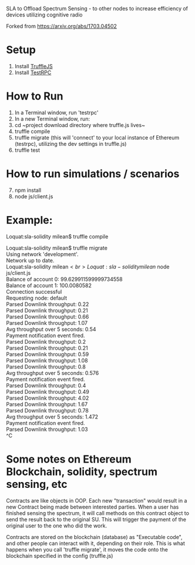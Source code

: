 SLA to Offload Spectrum Sensing - to other nodes to increase efficiency of devices utilizing cognitive radio

Forked from https://arxiv.org/abs/1703.04502

# Setup
1. Install [TruffleJS](https://github.com/trufflesuite/truffle)
2. Install [TestRPC](https://github.com/ethereumjs/testrpc)

# How to Run
1. In a Terminal window, run 'testrpc'
2. In a new Terminal window, run:
3. cd ~project download directory where truffle.js lives~
4. truffle compile
5. truffle migrate (this will 'connect' to your local instance of Ethereum (testrpc), utilizing the dev settings in truffle.js)
6. truffle test

# How to run simulations / scenarios
7. npm install
8. node js/client.js

# Example:
Loquat:sla-solidity milean$ truffle compile<br>

Loquat:sla-solidity milean$ truffle migrate<br>
Using network 'development'.<br>
Network up to date.<br>
Loquat:sla-solidity milean$<br>
Loquat:sla-solidity milean$ node js/client.js<br>
Balance of account 0: 99.629911599999734558<br>
Balance of account 1: 100.0080582<br>
Connection successful<br>
Requesting node: default<br>
Parsed Downlink throughput: 0.22<br>
Parsed Downlink throughput: 0.21<br>
Parsed Downlink throughput: 0.66<br>
Parsed Downlink throughput: 1.07<br>
Avg throughput over 5 seconds: 0.54<br>
Payment notification event fired.<br>
Parsed Downlink throughput: 0.2<br>
Parsed Downlink throughput: 0.21<br>
Parsed Downlink throughput: 0.59<br>
Parsed Downlink throughput: 1.08<br>
Parsed Downlink throughput: 0.8
<br>Avg throughput over 5 seconds: 0.576
<br>Payment notification event fired.
<br>Parsed Downlink throughput: 0.4
<br>Parsed Downlink throughput: 0.49
<br>Parsed Downlink throughput: 4.02
<br>Parsed Downlink throughput: 1.67
<br>Parsed Downlink throughput: 0.78
<br>Avg throughput over 5 seconds: 1.472
<br>Payment notification event fired.
<br>Parsed Downlink throughput: 1.03<br>
^C

# Some notes on Ethereum Blockchain, solidity, spectrum sensing, etc
Contracts are like objects in OOP. Each new "transaction" would result in a new Contract being made between interested parties.
When a user has finished sensing the spectrum, it will call methods on this contract object to send the result back to the original SU.
This will trigger the payment of the original user to the one who did the work.


Contracts are stored on the blockchain (database) as "Executable code", and other people can interact with it, depending on their role. This is what happens when you call 'truffle migrate', it moves the code onto the blockchain specified in the config (truffle.js)
